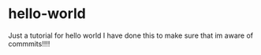 # hello-world
Just a tutorial for hello world
I have done this to make sure that im aware of commmits!!!! 
